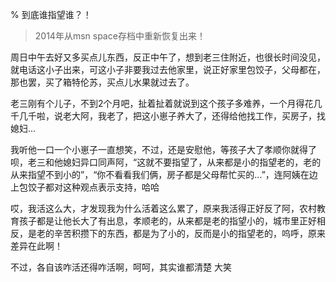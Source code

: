 % 到底谁指望谁？！

> 2014年从msn space存档中重新恢复出来！

周日中午去好又多买点儿东西，反正中午了，想到老三住附近，也很长时间没见，就电话这小子出来，可这小子非要我过去他家里，说正好家里包饺子，父母都在，那也罢，买了箱特伦苏，买点儿水果就过去了。

老三刚有个儿子，不到2个月吧，扯着扯着就说到这个孩子多难养，一个月得花几千几千啦，说老大阿，我老了，把这小崽子养大了，还得给他找工作，买房子，找媳妇...

我听他一口一个小崽子一直想笑，不过，还是安慰他，等孩子大了孝顺你就得了呗，老三和他媳妇异口同声阿，“这就不要指望了，从来都是小的指望老的，老的从来指望不到小的”，“你不看看我们俩，房子都是父母帮忙买的...”，连阿姨在边上包饺子都对这种观点表示支持，哈哈

哎，我活这么大，才发现我为什么活着这么累了，原来我活得正好反了阿，农村教育孩子都是让他长大了有出息，孝顺老的，从来都是老的指望小的，城市里正好相反，是老的辛苦积攒下的东西，都是为了小的，反而是小的指望老的，呜呼，原来差异在此啊！

不过，各自该咋活还得咋活啊，呵呵，其实谁都清楚 大笑

